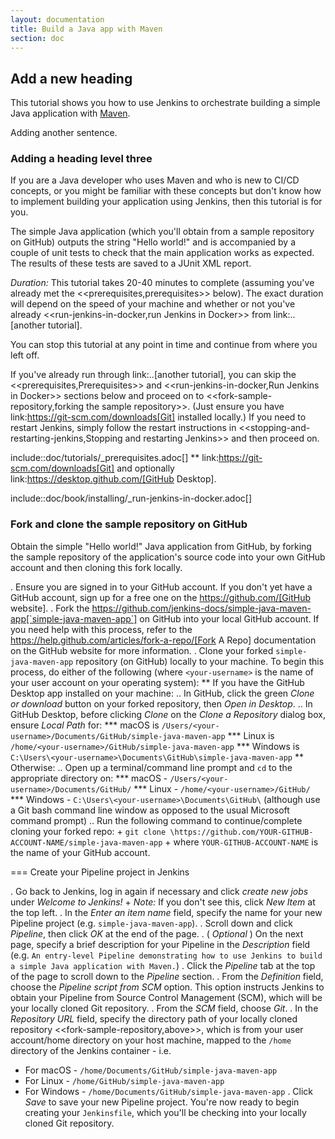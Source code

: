 ```yaml
---
layout: documentation
title: Build a Java app with Maven
section: doc
---
```


## Add a new heading

This tutorial shows you how to use Jenkins to orchestrate building a simple Java application with [Maven](https://maven.apache.org).

Adding another sentence.

### Adding a heading level three

If you are a Java developer who uses Maven and who is new to CI/CD concepts, or
you might be familiar with these concepts but don't know how to implement
building your application using Jenkins, then this tutorial is for you.

The simple Java application (which you'll obtain from a sample repository on
GitHub) outputs the string "Hello world!" and is accompanied by a couple of unit
tests to check that the main application works as expected. The results of these
tests are saved to a JUnit XML report.

*Duration:* This tutorial takes 20-40 minutes to complete (assuming you've
already met the <<prerequisites,prerequisites>> below). The exact duration will
depend on the speed of your machine and whether or not you've already
<<run-jenkins-in-docker,run Jenkins in Docker>> from link:..[another tutorial].

You can stop this tutorial at any point in time and continue from where you left
off.

If you've already run through link:..[another tutorial], you can skip the
<<prerequisites,Prerequisites>> and <<run-jenkins-in-docker,Run Jenkins in
Docker>> sections below and proceed on to <<fork-sample-repository,forking the
sample repository>>. (Just ensure you have
link:https://git-scm.com/downloads[Git] installed locally.) If you need to
restart Jenkins, simply follow the restart instructions in
<<stopping-and-restarting-jenkins,Stopping and restarting Jenkins>> and then
proceed on.

include::doc/tutorials/_prerequisites.adoc[]
** link:https://git-scm.com/downloads[Git] and optionally
   link:https://desktop.github.com/[GitHub Desktop].

include::doc/book/installing/_run-jenkins-in-docker.adoc[]

### Fork and clone the sample repository on GitHub

Obtain the simple "Hello world!" Java application from GitHub, by forking the
sample repository of the application's source code into your own GitHub account
and then cloning this fork locally.

. Ensure you are signed in to your GitHub account. If you don't yet have a
  GitHub account, sign up for a free one on the https://github.com/[GitHub
  website].
. Fork the
  https://github.com/jenkins-docs/simple-java-maven-app[`simple-java-maven-app`]
  on GitHub into your local GitHub account. If you need help with this process,
  refer to the https://help.github.com/articles/fork-a-repo/[Fork A Repo]
  documentation on the GitHub website for more information.
. Clone your forked `simple-java-maven-app` repository (on GitHub) locally to
  your machine. To begin this process, do either of the following (where
  `<your-username>` is the name of your user account on your operating system):
** If you have the GitHub Desktop app installed on your machine:
.. In GitHub, click the green *Clone or download* button on your forked
   repository, then *Open in Desktop*.
.. In GitHub Desktop, before clicking *Clone* on the *Clone a Repository* dialog
   box, ensure *Local Path* for:
*** macOS is `/Users/<your-username>/Documents/GitHub/simple-java-maven-app`
*** Linux is `/home/<your-username>/GitHub/simple-java-maven-app`
*** Windows is `C:\Users\<your-username>\Documents\GitHub\simple-java-maven-app`
** Otherwise:
.. Open up a terminal/command line prompt and `cd` to the appropriate directory
   on:
*** macOS - `/Users/<your-username>/Documents/GitHub/`
*** Linux - `/home/<your-username>/GitHub/`
*** Windows - `C:\Users\<your-username>\Documents\GitHub\` (although use a Git
    bash command line window as opposed to the usual Microsoft command prompt)
.. Run the following command to continue/complete cloning your forked repo: +
   `git clone \https://github.com/YOUR-GITHUB-ACCOUNT-NAME/simple-java-maven-app` +
   where `YOUR-GITHUB-ACCOUNT-NAME` is the name of your GitHub account.

=== Create your Pipeline project in Jenkins

. Go back to Jenkins, log in again if necessary and click *create new jobs*
  under *Welcome to Jenkins!* +
  *Note:* If you don't see this, click *New Item* at the top left.
. In the *Enter an item name* field, specify the name for your new Pipeline
  project (e.g. `simple-java-maven-app`).
. Scroll down and click *Pipeline*, then click *OK* at the end of the page.
. ( _Optional_ ) On the next page, specify a brief description for your Pipeline
  in the *Description* field (e.g. `An entry-level Pipeline demonstrating how to
  use Jenkins to build a simple Java application with Maven.`)
. Click the *Pipeline* tab at the top of the page to scroll down to the
  *Pipeline* section.
. From the *Definition* field, choose the *Pipeline script from SCM* option.
  This option instructs Jenkins to obtain your Pipeline from Source Control
  Management (SCM), which will be your locally cloned Git repository.
. From the *SCM* field, choose *Git*.
. In the *Repository URL* field, specify the directory path of your locally
  cloned repository <<fork-sample-repository,above>>,
  which is from your user account/home directory on your host machine, mapped to
  the `/home` directory of the Jenkins container - i.e.

* For macOS - `/home/Documents/GitHub/simple-java-maven-app`
* For Linux - `/home/GitHub/simple-java-maven-app`
* For Windows - `/home/Documents/GitHub/simple-java-maven-app`
. Click *Save* to save your new Pipeline project. You're now ready to begin
  creating your `Jenkinsfile`, which you'll be checking into your locally cloned
  Git repository.
